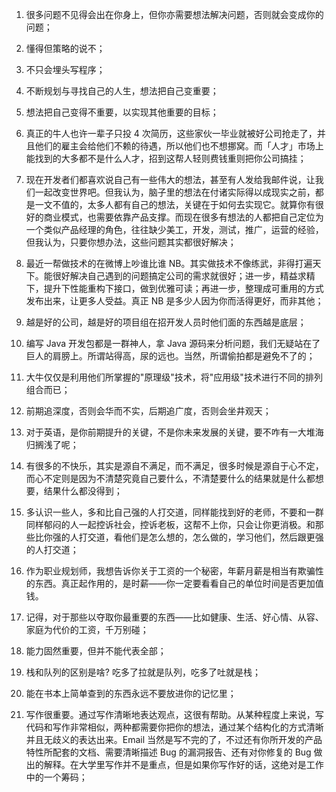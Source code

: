 1. 很多问题不见得会出在你身上，但你亦需要想法解决问题，否则就会变成你的问题；

2. 懂得但策略的说不；

3. 不只会埋头写程序；

4. 不断规划与寻找自己的人生，想法把自己变重要；

5. 想法把自己变得不重要，以实现其他重要的目标；

6. 真正的牛人也许一辈子只投 4 次简历，这些家伙一毕业就被好公司抢走了，并且他们的雇主会给他们不赖的待遇，所以他们也不想挪窝。而「人才」市场上能找到的大多都不是什么人才，招到这帮人轻则费钱重则把你公司搞挂；

7. 现在开发者们都喜欢说自己有一些伟大的想法，甚至有人发给我邮件说，让我们一起改变世界吧。但我认为，脑子里的想法在付诸实际得以成现实之前，都是一文不值的，太多人都有自己的想法，关键在于如何去实现它。就算你有很好的商业模式，也需要依靠产品支撑。而现在很多有想法的人都把自己定位为一个类似产品经理的角色，往往缺少美工，开发，测试，推广，运营的经验，但我认为，只要你想办法，这些问题其实都很好解决；

8. 最近一帮做技术的在微博上吵谁比谁 NB。其实做技术不像练武，非得打遍天下。能很好解决自己遇到的问题搞定公司的需求就很好；进一步，精益求精下，提升下性能重构下接口，做到优雅可读；再进一步，整理成可重用的方式发布出来，让更多人受益。真正 NB 是多少人因为你而活得更好，而非其他；

9. 越是好的公司，越是好的项目组在招开发人员时他们面的东西越是底层；

10. 编写 Java 开发包都是一群神人，拿 Java 源码来分析问题，我们无疑站在了巨人的肩膀上。所谓站得高，尿的远也。当然，所谓偷拍都是避免不了的；

11. 大牛仅仅是利用他们所掌握的"原理级"技术，将"应用级"技术进行不同的排列组合而已；

12. 前期追深度，否则会华而不实，后期追广度，否则会坐井观天；

13. 对于英语，是你前期提升的关键，不是你未来发展的关键，要不咋有一大堆海归搁浅了呢；

14. 有很多的不快乐，其实是源自不满足，而不满足，很多时候是源自于心不定，而心不定则是因为不清楚究竟自己要什么，不清楚要什么的结果就是什么都想要，结果什么都没得到；

15. 多认识一些人，多和比自己强的人打交道，同样能找到好的老师，不要和一群同样郁闷的人一起控诉社会，控诉老板，这帮不上你，只会让你更消极。和那些比你强的人打交道，看他们是怎么想的，怎么做的，学习他们，然后跟更强的人打交道；

16. 作为职业规划师，我想告诉你关于工资的一个秘密，年薪月薪是相当有欺骗性的东西。真正起作用的，是时薪——你一定要看看自己的单位时间是否更加值钱。

15. 记得，对于那些以夺取你最重要的东西——比如健康、生活、好心情、从容、家庭为代价的工资，千万别碰；

16. 能力固然重要，但并不能代表全部；

17. 栈和队列的区别是啥? 吃多了拉就是队列，吃多了吐就是栈；

18. 能在书本上简单查到的东西永远不要放进你的记忆里；

19. 写作很重要。通过写作清晰地表达观点，这很有帮助。从某种程度上来说，写代码和写作非常相似，两种都需要你把你的想法，通过某个结构化的方式清晰并且无歧义的表达出来。Email 当然是写不完的了，不过还有你所开发的产品特性所配套的文档、需要清晰描述 Bug 的漏洞报告、还有对你修复的 Bug 做出的解释。在大学里写作并不是重点，但是如果你写作好的话，这绝对是工作中的一个筹码；
